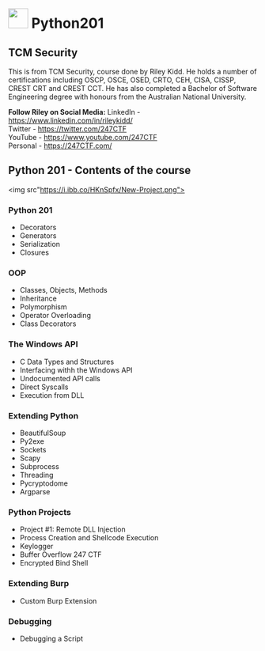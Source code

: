 # <img src="https://i.ibb.co/3ytXhvR/tcm-1.png" width=40> Python201

## TCM Security
This is from TCM Security, course done by Riley Kidd. He holds a number of certifications including OSCP, OSCE, OSED, CRTO, CEH, CISA, CISSP, CREST CRT and CREST CCT. He has also completed a Bachelor of Software Engineering degree with honours from the Australian National University.

<strong>Follow Riley on Social Media:</strong>
LinkedIn - https://www.linkedin.com/in/rileykidd/ <br>
Twitter - https://twitter.com/247CTF <br>
YouTube - https://www.youtube.com/247CTF <br>
Personal - https://247CTF.com/ <br>

## Python 201 - Contents of the course

<img src"https://i.ibb.co/HKnSpfx/New-Project.png">

### Python 201
- Decorators
- Generators
- Serialization
- Closures

### OOP
- Classes, Objects, Methods
- Inheritance
- Polymorphism
- Operator Overloading
- Class Decorators

### The Windows API
- C Data Types and Structures
- Interfacing withh the Windows API
- Undocumented API calls
- Direct Syscalls
- Execution from DLL

### Extending Python
- BeautifulSoup
- Py2exe
- Sockets
- Scapy
- Subprocess
- Threading
- Pycryptodome
- Argparse

### Python Projects
- Project #1: Remote DLL Injection
- Process Creation and Shellcode Execution
- Keylogger
- Buffer Overflow 247 CTF
- Encrypted Bind Shell

### Extending Burp
- Custom Burp Extension

### Debugging
- Debugging a Script
